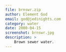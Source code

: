 ```yaml
---
file: brnswr.zip
author: Element God
email: god@jedinights.com
category: water
date: 2000-04-15
screenshot: brnswr.jpg
description: >
    Brown sewer water.
---
```

